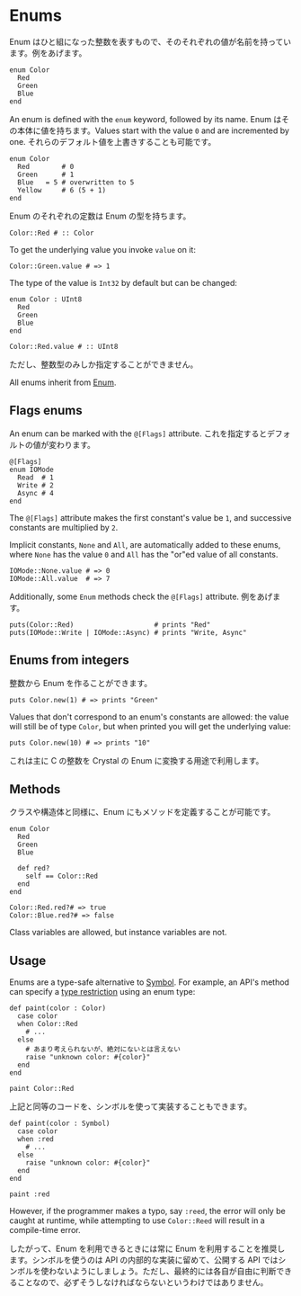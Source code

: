 # Enums

Enum はひと組になった整数を表すもので、そのそれぞれの値が名前を持っています。例をあげます。

```crystal
enum Color
  Red
  Green
  Blue
end
```

An enum is defined with the `enum` keyword, followed by its name. Enum はその本体に値を持ちます。Values start with the value `0` and are incremented by one. それらのデフォルト値を上書きすることも可能です。

```crystal
enum Color
  Red        # 0
  Green      # 1
  Blue   = 5 # overwritten to 5
  Yellow     # 6 (5 + 1)
end
```

Enum のそれぞれの定数は Enum の型を持ちます。

```crystal
Color::Red # :: Color
```

To get the underlying value you invoke `value` on it:

```crystal
Color::Green.value # => 1
```

The type of the value is `Int32` by default but can be changed:

```crystal
enum Color : UInt8
  Red
  Green
  Blue
end

Color::Red.value # :: UInt8
```

ただし、整数型のみしか指定することができません。

All enums inherit from [Enum](http://crystal-lang.org/api/Enum.html).

## Flags enums

An enum can be marked with the `@[Flags]` attribute. これを指定するとデフォルトの値が変わります。

```crystal
@[Flags]
enum IOMode
  Read  # 1
  Write # 2
  Async # 4
end
```

The `@[Flags]` attribute makes the first constant's value be `1`, and successive constants are multiplied by `2`.

Implicit constants, `None` and `All`, are automatically added to these enums, where `None` has the value `0` and `All` has the "or"ed value of all constants.

```crystal
IOMode::None.value # => 0
IOMode::All.value  # => 7
```

Additionally, some `Enum` methods check the `@[Flags]` attribute. 例をあげます。

```crystal
puts(Color::Red)                    # prints "Red"
puts(IOMode::Write | IOMode::Async) # prints "Write, Async"
```

## Enums from integers

整数から Enum を作ることができます。

```crystal
puts Color.new(1) # => prints "Green"
```

Values that don't correspond to an enum's constants are allowed: the value will still be of type `Color`, but when printed you will get the underlying value:

```crystal
puts Color.new(10) # => prints "10"
```

これは主に C の整数を Crystal の Enum に変換する用途で利用します。

## Methods

クラスや構造体と同様に、Enum にもメソッドを定義することが可能です。

```crystal
enum Color
  Red
  Green
  Blue

  def red?
    self == Color::Red
  end
end

Color::Red.red?# => true
Color::Blue.red?# => false
```

Class variables are allowed, but instance variables are not.

## Usage

Enums are a type-safe alternative to [Symbol](http://crystal-lang.org/api/Symbol.html). For example, an API's method can specify a [type restriction](type_restrictions.html) using an enum type:

```crystal
def paint(color : Color)
  case color
  when Color::Red
    # ...
  else
    # あまり考えられないが、絶対にないとは言えない
    raise "unknown color: #{color}"
  end
end

paint Color::Red
```

上記と同等のコードを、シンボルを使って実装することもできます。

```crystal
def paint(color : Symbol)
  case color
  when :red
    # ...
  else
    raise "unknown color: #{color}"
  end
end

paint :red
```

However, if the programmer makes a typo, say `:reed`, the error will only be caught at runtime, while attempting to use `Color::Reed` will result in a compile-time error.

したがって、Enum を利用できるときには常に Enum を利用することを推奨します。シンボルを使うのは API の内部的な実装に留めて、公開する API ではシンボルを使わないようにしましょう。ただし、最終的には各自が自由に判断できることなので、必ずそうしなければならないというわけではありません。
